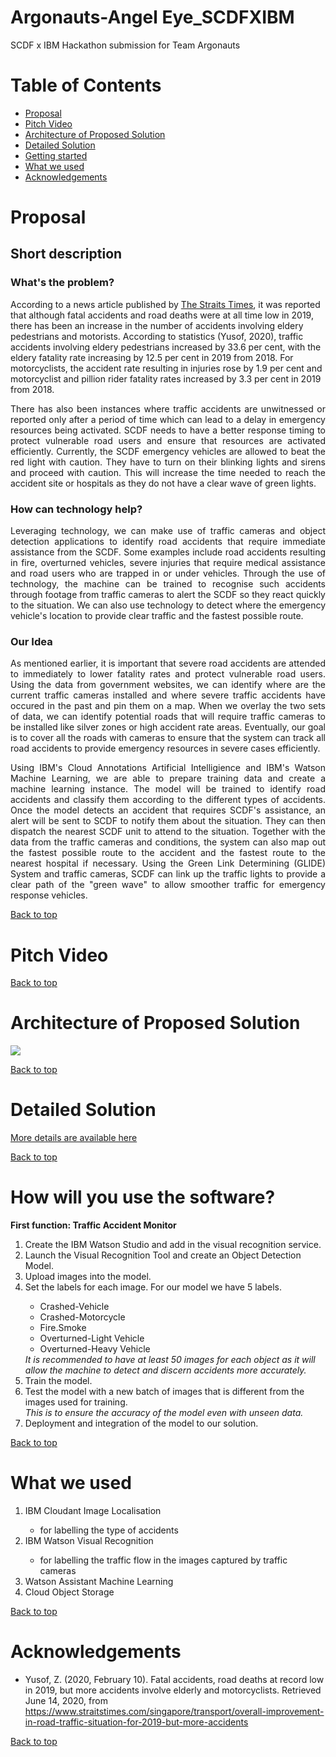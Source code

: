 # Argonauts-Angel Eye_SCDFXIBM
SCDF x IBM Hackathon submission for Team Argonauts

# Table of Contents
* [Proposal](#Proposal)
* [Pitch Video](#Pitch-Video)
* [Architecture of Proposed Solution](#Architecture-of-Proposed-Solution)
* [Detailed Solution](#Detailed-Solution)
* [Getting started](#How-will-you-use-the-software?)
* [What we used](#What-we-used)
* [Acknowledgements](#Acknowledgements)

# Proposal
## Short description

### What's the problem? 
According to a news article published by [The Straits Times](https://www.straitstimes.com/singapore/transport/overall-improvement-in-road-traffic-situation-for-2019-but-more-accidents), it was reported that although fatal accidents and road deaths were at all time low in 2019, there has been an increase in the number of accidents involving eldery pedestrians and motorists. According to statistics (Yusof, 2020), traffic accidents involving eldery pedestrians increased by 33.6 per cent, with the eldery fatality rate increasing by 12.5 per cent in 2019 from 2018. For motorcyclists, the accident rate resulting in injuries rose by 1.9 per cent and motorcyclist and pillion rider fatality rates increased by 3.3 per cent in 2019 from 2018.

<p align="justify">There has also been instances where traffic accidents are unwitnessed or reported only after a period of time which can lead to a delay in emergency resources being activated. SCDF needs to have a better response timing to protect vulnerable road users and ensure that resources are activated efficiently. Currently, the SCDF emergency vehicles are allowed to beat the red light with caution. They have to turn on their blinking lights and sirens and proceed with caution. This will increase the time needed to reach the accident site or hospitals as they do not have a clear wave of green lights.</p>  

### How can technology help?
<p align="justify">Leveraging technology, we can make use of traffic cameras and object detection applications to identify road accidents that require immediate assistance from the SCDF. Some examples include road accidents resulting in fire, overturned vehicles, severe injuries that require medical assistance and road users who are trapped in or under vehicles. Through the use of technology, the machine can be trained to recognise such accidents through footage from traffic cameras to alert the SCDF so they react quickly to the situation. We can also use technology to detect where the emergency vehicle's location to provide clear traffic and the fastest possible route.</p> 

### Our Idea
<p align="justify">As mentioned earlier, it is important that severe road accidents are attended to immediately to lower fatality rates and protect vulnerable road users. Using the data from government websites, we can identify where are the current traffic cameras installed and where severe traffic accidents have occured in the past and pin them on a map. When we overlay the two sets of data, we can identify potential roads that will require traffic cameras to be installed like silver zones or high accident rate areas. Eventually, our goal is to cover all the roads with cameras to ensure that the system can track all road accidents to provide emergency resources in severe cases efficiently.</p> 

<p align="justify">Using IBM's Cloud Annotations Artificial Intelligience and IBM's Watson Machine Learning, we are able to prepare training data and create a machine learning instance. The model will be trained to identify road accidents and classify them according to the different types of accidents. Once the model detects an accident that requires SCDF's assistance, an alert will be sent to SCDF to notify them about the situation. They can then dispatch the nearest SCDF unit to attend to the situation. Together with the data from the traffic cameras and conditions, the system can also map out the fastest possible route to the accident and the fastest route to the nearest hospital if necessary. Using the Green Link Determining (GLIDE) System and traffic cameras, SCDF can link up the traffic lights to provide a clear path of the "green wave" to allow smoother traffic for emergency response vehicles.</p> 

[Back to top](#Argonauts-Solution_SCDFXIBM)

# Pitch Video

[Back to top](#Argonauts-Solution_SCDFXIBM)

# Architecture of Proposed Solution

![](https://github.com/ezhentan/Argonauts-Solution_SCDFXIBM/blob/master/Images%20for%20README/IMG_C8A0680A8E89-1.jpeg)

[Back to top](#Argonauts-Solution_SCDFXIBM)

# Detailed Solution
[More details are available here](DESCRIPTION.md)

[Back to top](#Argonauts-Solution_SCDFXIBM)

# How will you use the software?

<strong>First function: Traffic Accident Monitor</strong>
<ol>
  <li>Create the IBM Watson Studio and add in the visual recognition service.</li>
  <li>Launch the Visual Recognition Tool and create an Object Detection Model.</li>
  <li>Upload images into the model.</li>
  <li>Set the labels for each image. For our model we have 5 labels.</li>
    <ul>
      <li>Crashed-Vehicle</li>
      <li>Crashed-Motorcycle</li>
      <li>Fire.Smoke</li>
      <li>Overturned-Light Vehicle</li>
      <li>Overturned-Heavy Vehicle</li>
    </ul>
<i>It is recommended to have at least 50 images for each object as it will allow the machine to detect and discern accidents more accurately.</i><br>
  <li>Train the model.</li>
  <li>Test the model with a new batch of images that is different from the images used for training.</li>
<i>This is to ensure the accuracy of the model even with unseen data.</i>
  <li>Deployment and integration of the model to our solution.</li>
</ol>

[Back to top](#Argonauts-Solution_SCDFXIBM)

# What we used
<ol>
  <li>IBM Cloudant Image Localisation</li>
    <ul>
      <li>for labelling the type of accidents</li>
     </ul>
  <li>IBM Watson Visual Recognition</li>
    <ul>
      <li>for labelling the traffic flow in the images captured by traffic cameras</li>
     </ul>
  <li>Watson Assistant Machine Learning</li>
  <li>Cloud Object Storage</li>
</ol>

[Back to top](#Argonauts-Solution_SCDFXIBM)

# Acknowledgements
* Yusof, Z. (2020, February 10). Fatal accidents, road deaths at record low in 2019, but more accidents involve elderly and motorcyclists. Retrieved June 14, 2020, from https://www.straitstimes.com/singapore/transport/overall-improvement-in-road-traffic-situation-for-2019-but-more-accidents

[Back to top](#Argonauts-Solution_SCDFXIBM)
